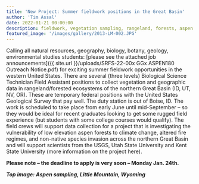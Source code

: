 ```yaml
---
title: 'New Project: Summer fieldwork positions in the Great Basin'
author: 'Tim Assal'
date: 2022-01-21 00:00:00
description: fieldwork, vegetation sampling, rangeland, forests, aspen communities
featured_image: '/images/gallery/2013-LM-002.JPG'
---
```


Calling all natural resources, geography, biology, botany, geology, environmental studies students: [please see the attached job announcements]({{ site.url }}/uploads/SRFS-22-00x GGx ASPEN180 Outreach Notice.pdf) for exciting summer fieldwork opportunities in the western United States. There are several (three levels) Biological Science Technician Field Assistant positions to collect vegetation and geographic data in rangeland/forested ecosystems of the northern Great Basin (ID, UT, NV, OR). These are temporary federal positions with the United States Geological Survey that pay well. The duty station is out of Boise, ID. The work is scheduled to take place from early June until mid-September – so they would be ideal for recent graduates looking to get some rugged field experience (but students with some college courses would qualify). The field crews will support data collection for a project that is investigating the vulnerability of low elevation aspen forests to climate change, altered fire regimes, and non-native species invasion across the northern Great Basin and will support scientists from the USGS, Utah State University and Kent State University (more information on the project here).
 
**Please note – the deadline to apply is very soon – Monday Jan. 24th.**

***Top image: Aspen sampling, Little Mountain, Wyoming***
